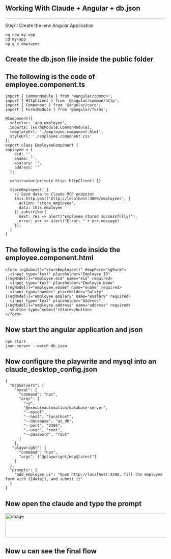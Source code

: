 ## Working With Claude + Angular + db.json

---

Step1: Create the new Angular Application

```
ng new my-app
cd my-app
ng g c employee
```

## Create the db.json file inside the public folder

## The following is the code of employee.component.ts
```
import { CommonModule } from '@angular/common';
import { HttpClient } from '@angular/common/http';
import { Component } from '@angular/core';
import { FormsModule } from '@angular/forms';

@Component({
  selector: 'app-employee',
  imports: [FormsModule,CommonModule],
  templateUrl: './employee.component.html',
  styleUrl: './employee.component.css'
})
export class EmployeeComponent {
employee = {
    eid: '',
    ename: '',
    esalary: '',
    address: ''
  };

  constructor(private http: HttpClient) {}

  storeEmployee() {
    // Send data to Claude MCP endpoint
    this.http.post('http://localhost:3000/employees', {
      action: "store_employee",
      data: this.employee
    }).subscribe({
      next: res => alert("Employee stored successfully!"),
      error: err => alert("Error: " + err.message)
    });
  }
}

```
## The following is the code inside the employee.component.html

```
<form (ngSubmit)="storeEmployee()" #empForm="ngForm">
  <input type="text" placeholder="Employee ID" [(ngModel)]="employee.eid" name="eid" required>
  <input type="text" placeholder="Employee Name" [(ngModel)]="employee.ename" name="ename" required>
  <input type="number" placeholder="Salary" [(ngModel)]="employee.esalary" name="esalary" required>
  <input type="text" placeholder="Address" [(ngModel)]="employee.address" name="address" required>
  <button type="submit">Store</button>
</form>

```
## Now start the angular application and json

```
npm start
json-server --watch db.json
```
## Now configure the playwrite and mysql into an claude_desktop_config.json

```
{
  "mcpServers": {
    "mysql": {
      "command": "npx",
      "args": [
        "-y",
        "@executeautomation/database-server",
        "--mysql",
        "--host", "localhost",
        "--database", "ai_db",
        "--port", "3306",
        "--user", "root",
        "--password", "root"
      ]
    },
   "playwright": {
      "command": "npx",
      "args": ["@playwright/mcp@latest"]
    }
  },
  "prompts": {
    "add_employee_ui": "Open http://localhost:4200, fill the employee form with {{data}}, and submit it"
  }
}

```

## Now open the claude and type the prompt

<img width="882" height="77" alt="image" src="https://github.com/user-attachments/assets/3871aac2-6a01-4341-a2ad-0bba4eb12b99" />




## Now u can see the final flow












